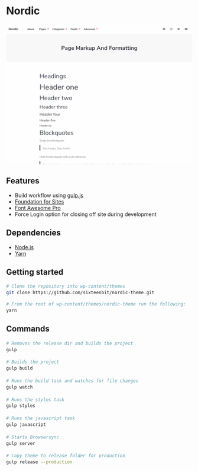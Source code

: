 # Nordic

![Nordic](screenshot.png)

## Features

- Build workflow using [gulp.js](https://gulpjs.com/)
- [Foundation for Sites](https://get.foundation/sites/docs/)
- [Font Awesome Pro](https://fontawesome.com/)
- Force Login option for closing off site during development

## Dependencies
- [Node.js](https://nodejs.org/en/)
- [Yarn](https://yarnpkg.com/)

## Getting started

```bash
# Clone the repository into wp-content/themes
git clone https://github.com/sixteenbit/nordic-theme.git
```

```bash
# From the root of wp-content/themes/nordic-theme run the following:
yarn
```

## Commands

```bash
# Removes the release dir and builds the project
gulp

# Builds the project
gulp build

# Runs the build task and watches for file changes
gulp watch

# Runs the styles task
gulp styles

# Runs the javascript task
gulp javascript

# Starts Browsersync
gulp server

# Copy theme to release folder for production
gulp release --production
```
